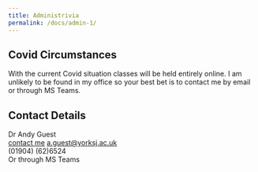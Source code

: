 ```yaml
---
title: Administrivia
permalink: /docs/admin-1/
---
```


## Covid Circumstances

With the current Covid situation classes will be held entirely online. I am unlikely to be found in my office so your best bet is to contact me by email or through MS Teams.  


## Contact Details
Dr Andy Guest  
[contact me](mailto:a.guest@yorksj.ac.uk) a.guest@yorksj.ac.uk  
(01904) (62)6524  
Or through MS Teams




